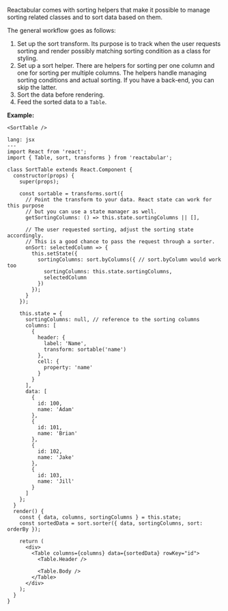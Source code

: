 Reactabular comes with sorting helpers that make it possible to manage sorting related classes and to sort data based on them.

The general workflow goes as follows:

1. Set up the sort transform. Its purpose is to track when the user requests sorting and render possibly matching sorting condition as a class for styling.
2. Set up a sort helper. There are helpers for sorting per one column and one for sorting per multiple columns. The helpers handle managing sorting conditions and actual sorting. If you have a back-end, you can skip the latter.
3. Sort the data before rendering.
4. Feed the sorted data to a `Table`.

**Example:**

```react
<SortTable />
```

```code
lang: jsx
---
import React from 'react';
import { Table, sort, transforms } from 'reactabular';

class SortTable extends React.Component {
  constructor(props) {
    super(props);

    const sortable = transforms.sort({
      // Point the transform to your data. React state can work for this purpose
      // but you can use a state manager as well.
      getSortingColumns: () => this.state.sortingColumns || [],

      // The user requested sorting, adjust the sorting state accordingly.
      // This is a good chance to pass the request through a sorter.
      onSort: selectedColumn => {
        this.setState({
          sortingColumns: sort.byColumns({ // sort.byColumn would work too
            sortingColumns: this.state.sortingColumns,
            selectedColumn
          })
        });
      }
    });

    this.state = {
      sortingColumns: null, // reference to the sorting columns
      columns: [
        {
          header: {
            label: 'Name',
            transform: sortable('name')
          },
          cell: {
            property: 'name'
          }
        }
      ],
      data: [
        {
          id: 100,
          name: 'Adam'
        },
        {
          id: 101,
          name: 'Brian'
        },
        {
          id: 102,
          name: 'Jake'
        },
        {
          id: 103,
          name: 'Jill'
        }
      ]
    };
  }
  render() {
    const { data, columns, sortingColumns } = this.state;
    const sortedData = sort.sorter({ data, sortingColumns, sort: orderBy });

    return (
      <div>
        <Table columns={columns} data={sortedData} rowKey="id">
          <Table.Header />

          <Table.Body />
        </Table>
      </div>
    );
  }
}
```
